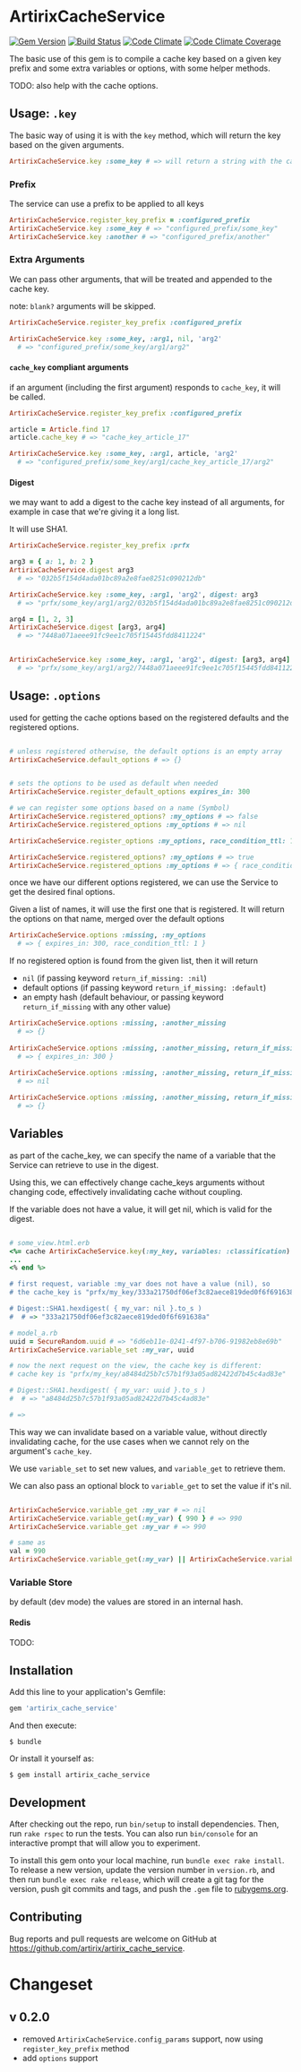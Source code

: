 # ArtirixCacheService

[![Gem Version](https://badge.fury.io/rb/artirix_cache_service.svg)](http://badge.fury.io/rb/artirix_cache_service)
[![Build Status](https://travis-ci.org/artirix/artirix_cache_service.svg?branch=master)](https://travis-ci.org/artirix/artirix_cache_service)
[![Code Climate](https://codeclimate.com/github/artirix/artirix_cache_service.png)](https://codeclimate.com/github/artirix/artirix_cache_service)
[![Code Climate Coverage](https://codeclimate.com/github/artirix/artirix_cache_service/coverage.png)](https://codeclimate.com/github/artirix/artirix_cache_service)

The basic use of this gem is to compile a cache key based on a given key prefix 
and some extra variables or options, with some helper methods.

TODO: also help with the cache options.

## Usage: `.key`

The basic way of using it is with the `key` method, which will return the key based on the given arguments. 

```ruby
ArtirixCacheService.key :some_key # => will return a string with the cache key to use
```

### Prefix

The service can use a prefix to be applied to all keys

```ruby
ArtirixCacheService.register_key_prefix = :configured_prefix
ArtirixCacheService.key :some_key # => "configured_prefix/some_key"
ArtirixCacheService.key :another # => "configured_prefix/another"
```

### Extra Arguments

We can pass other arguments, that will be treated and appended to the cache key.

note: `blank?` arguments will be skipped.

```ruby
ArtirixCacheService.register_key_prefix :configured_prefix

ArtirixCacheService.key :some_key, :arg1, nil, 'arg2' 
  # => "configured_prefix/some_key/arg1/arg2"
```

#### `cache_key` compliant arguments

if an argument (including the first argument) responds to `cache_key`, 
it will be called.

```ruby
ArtirixCacheService.register_key_prefix :configured_prefix

article = Article.find 17
article.cache_key # => "cache_key_article_17"

ArtirixCacheService.key :some_key, :arg1, article, 'arg2' 
  # => "configured_prefix/some_key/arg1/cache_key_article_17/arg2"
```

#### Digest

we may want to add a digest to the cache key instead of all arguments, 
for example in case that we're giving it a long list.

It will use SHA1.

```ruby
ArtirixCacheService.register_key_prefix :prfx

arg3 = { a: 1, b: 2 }
ArtirixCacheService.digest arg3 
  # => "032b5f154d4ada01bc89a2e8fae8251c090212db"

ArtirixCacheService.key :some_key, :arg1, 'arg2', digest: arg3
  # => "prfx/some_key/arg1/arg2/032b5f154d4ada01bc89a2e8fae8251c090212db"

arg4 = [1, 2, 3]
ArtirixCacheService.digest [arg3, arg4] 
  # => "7448a071aeee91fc9ee1c705f15445fdd8411224"


ArtirixCacheService.key :some_key, :arg1, 'arg2', digest: [arg3, arg4]
  # => "prfx/some_key/arg1/arg2/7448a071aeee91fc9ee1c705f15445fdd8411224"
```

## Usage: `.options`

used for getting the cache options based on the registered defaults and the registered options.
 
```ruby

# unless registered otherwise, the default options is an empty array
ArtirixCacheService.default_options # => {}


# sets the options to be used as default when needed
ArtirixCacheService.register_default_options expires_in: 300

# we can register some options based on a name (Symbol)
ArtirixCacheService.registered_options? :my_options # => false
ArtirixCacheService.registered_options :my_options # => nil

ArtirixCacheService.register_options :my_options, race_condition_ttl: 1

ArtirixCacheService.registered_options? :my_options # => true
ArtirixCacheService.registered_options :my_options # => { race_condition_ttl: 1 }

```

once we have our different options registered, we can use the Service to get the 
desired final options.

Given a list of names, it will use the first one that is registered. It will 
return the options on that name, merged over the default options 

```ruby
ArtirixCacheService.options :missing, :my_options 
  # => { expires_in: 300, race_condition_ttl: 1 } 
```

If no registered option is found from the given list, then it will return 
- `nil` (if passing keyword `return_if_missing: :nil`)
- default options (if passing keyword `return_if_missing: :default`)
- an empty hash (default behaviour, or passing keyword `return_if_missing` with any other value)

```ruby
ArtirixCacheService.options :missing, :another_missing
  # => {}
  
ArtirixCacheService.options :missing, :another_missing, return_if_missing: :default
  # => { expires_in: 300 }
  
ArtirixCacheService.options :missing, :another_missing, return_if_missing: :nil
  # => nil

ArtirixCacheService.options :missing, :another_missing, return_if_missing: :empty
  # => {} 
```

## Variables

as part of the cache_key, we can specify the name of a variable that the Service 
can retrieve to use in the digest.

Using this, we can effectively change cache_keys arguments without changing code, 
effectively invalidating cache without coupling.
  
If the variable does not have a value, it will get nil, which is valid for the 
digest.
  
```ruby

# some_view.html.erb
<%= cache ArtirixCacheService.key(:my_key, variables: :classification) %>
...
<% end %>

# first request, variable :my_var does not have a value (nil), so 
# the cache_key is "prfx/my_key/333a21750df06ef3c82aece819ded0f6f691638a" 

# Digest::SHA1.hexdigest( { my_var: nil }.to_s )
#  # => "333a21750df06ef3c82aece819ded0f6f691638a"

# model_a.rb
uuid = SecureRandom.uuid # => "6d6eb11e-0241-4f97-b706-91982eb8e69b"
ArtirixCacheService.variable_set :my_var, uuid

# now the next request on the view, the cache key is different:
# cache key is "prfx/my_key/a8484d25b7c57b1f93a05ad82422d7b45c4ad83e"

# Digest::SHA1.hexdigest( { my_var: uuid }.to_s )
#  # => "a8484d25b7c57b1f93a05ad82422d7b45c4ad83e"

# => 
```

This way we can invalidate based on a variable value, without directly 
invalidating cache, for the use cases when we cannot rely on the argument's `cache_key`. 

We use `variable_set` to set new values, and `variable_get` to retrieve them.

We can also pass an optional block to `variable_get` to set the value if it's nil.

```ruby

ArtirixCacheService.variable_get :my_var # => nil
ArtirixCacheService.variable_get(:my_var) { 990 } # => 990
ArtirixCacheService.variable_get :my_var # => 990

# same as
val = 990
ArtirixCacheService.variable_get(:my_var) || ArtirixCacheService.variable_set(:my_var, val) && val 
```

### Variable Store

by default (dev mode) the values are stored in an internal hash.
 
#### Redis

TODO:

## Installation

Add this line to your application's Gemfile:

```ruby
gem 'artirix_cache_service'
```

And then execute:

    $ bundle

Or install it yourself as:

    $ gem install artirix_cache_service

## Development

After checking out the repo, run `bin/setup` to install dependencies. Then, run `rake rspec` to run the tests. You can also run `bin/console` for an interactive prompt that will allow you to experiment.

To install this gem onto your local machine, run `bundle exec rake install`. To release a new version, update the version number in `version.rb`, and then run `bundle exec rake release`, which will create a git tag for the version, push git commits and tags, and push the `.gem` file to [rubygems.org](https://rubygems.org).

## Contributing

Bug reports and pull requests are welcome on GitHub at https://github.com/artirix/artirix_cache_service.


# Changeset

## v 0.2.0

- removed `ArtirixCacheService.config_params` support, now using `register_key_prefix` method
- add `options` support